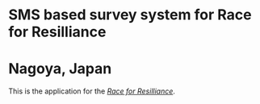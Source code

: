 # SMS based survey system for Race for Resilliance
# Nagoya, Japan

This is the application for the
[*Race for Resilliance*](http://raceforresilience.org/).
